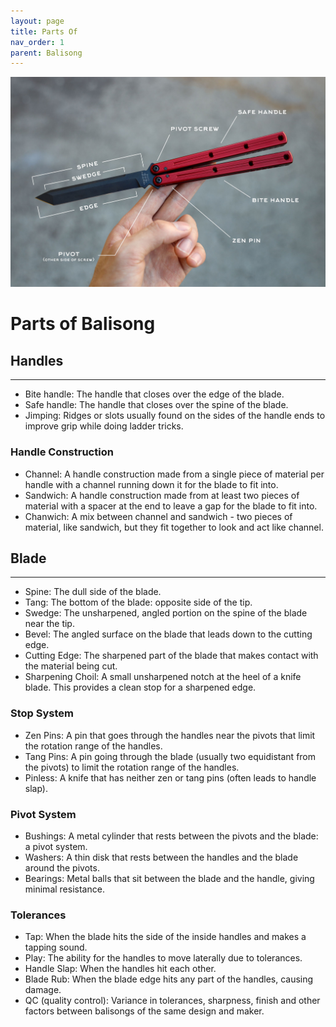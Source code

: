 ```yaml
---
layout: page
title: Parts Of
nav_order: 1
parent: Balisong
---
```


![Breakdown of a Krake Raken by Squid Industries.](kraken_part.jpg)

# Parts of Balisong
## Handles
---
- Bite handle: The handle that closes over the edge of the blade.
- Safe handle: The handle that closes over the spine of the blade.
- Jimping: Ridges or slots usually found on the sides of the handle ends to improve grip while doing ladder tricks.

### Handle Construction
- Channel: A handle construction made from a single piece of material per handle with a channel running down it for the blade to fit into.
- Sandwich: A handle construction made from at least two pieces of material with a spacer at the end to leave a gap for the blade to fit into.
- Chanwich: A mix between channel and sandwich - two pieces of material, like sandwich, but they fit together to look and act like channel.

## Blade
---
- Spine: The dull side of the blade.
- Tang: The bottom of the blade: opposite side of the tip.
- Swedge: The unsharpened, angled portion on the spine of the blade near the tip.
- Bevel: The angled surface on the blade that leads down to the cutting edge.
- Cutting Edge: The sharpened part of the blade that makes contact with the material being cut.
- Sharpening Choil: A small unsharpened notch at the heel of a knife blade. This provides a clean stop for a sharpened edge.

### Stop System
- Zen Pins: A pin that goes through the handles near the pivots that limit the rotation range of the handles.
- Tang Pins: A pin going through the blade (usually two equidistant from the pivots) to limit the rotation range of the handles.
- Pinless: A knife that has neither zen or tang pins (often leads to handle slap).

### Pivot System
- Bushings: A metal cylinder that rests between the pivots and the blade: a pivot system.
- Washers: A thin disk that rests between the handles and the blade around the pivots.
- Bearings: Metal balls that sit between the blade and the handle, giving minimal resistance.

### Tolerances
- Tap: When the blade hits the side of the inside handles and makes a tapping sound.
- Play: The ability for the handles to move laterally due to tolerances.
- Handle Slap: When the handles hit each other.
- Blade Rub: When the blade edge hits any part of the handles, causing damage. 
- QC (quality control): Variance in tolerances, sharpness, finish and other factors between balisongs of the same design and maker.
